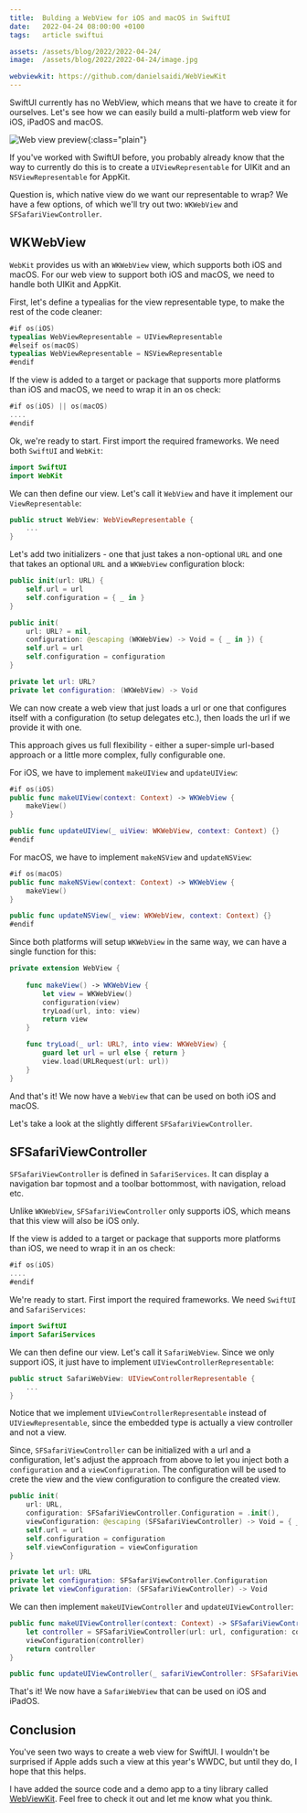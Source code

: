 ```yaml
---
title:  Bulding a WebView for iOS and macOS in SwiftUI
date:   2022-04-24 08:00:00 +0100
tags:   article swiftui

assets: /assets/blog/2022/2022-04-24/
image:  /assets/blog/2022/2022-04-24/image.jpg

webviewkit: https://github.com/danielsaidi/WebViewKit
---
```


SwiftUI currently has no WebView, which means that we have to create it for ourselves. Let's see how we can easily build a multi-platform web view for iOS, iPadOS and macOS.

![Web view preview]({{page.assets}}title.png){:class="plain"}

If you've worked with SwiftUI before, you probably already know that the way to currently do this is to create a `UIViewRepresentable` for UIKit and an `NSViewRepresentable` for AppKit.

Question is, which native view do we want our representable to wrap? We have a few options, of which we'll try out two: `WKWebView` and `SFSafariViewController`.


## WKWebView

`WebKit` provides us with an `WKWebView` view, which supports both iOS and macOS. For our web view to support both iOS and macOS, we need to handle both UIKit and AppKit.

First, let's define a typealias for the view representable type, to make the rest of the code cleaner:

```swift
#if os(iOS)
typealias WebViewRepresentable = UIViewRepresentable
#elseif os(macOS)
typealias WebViewRepresentable = NSViewRepresentable
#endif
```

If the view is added to a target or package that supports more platforms than iOS and macOS, we need to wrap it in an os check:

```swift
#if os(iOS) || os(macOS)
....
#endif
```

Ok, we're ready to start. First import the required frameworks. We need both `SwiftUI` and `WebKit`:

```swift
import SwiftUI
import WebKit
```

We can then define our view. Let's call it `WebView` and have it implement our `ViewRepresentable`:

```swift
public struct WebView: WebViewRepresentable {
    ...
}
```

Let's add two initializers - one that just takes a non-optional `URL` and one that takes an optional `URL` and a `WKWebView` configuration block:

```swift
public init(url: URL) {
    self.url = url
    self.configuration = { _ in }
}

public init(
    url: URL? = nil,
    configuration: @escaping (WKWebView) -> Void = { _ in }) {
    self.url = url
    self.configuration = configuration
}

private let url: URL?
private let configuration: (WKWebView) -> Void
```

We can now create a web view that just loads a url or one that configures itself with a configuration (to setup delegates etc.), then loads the url if we provide it with one.

This approach gives us full flexibility - either a super-simple url-based approach or a little more complex, fully configurable one.

For iOS, we have to implement `makeUIView` and `updateUIView`:

```swift
#if os(iOS)
public func makeUIView(context: Context) -> WKWebView {
    makeView()
}

public func updateUIView(_ uiView: WKWebView, context: Context) {}
#endif
```

For macOS, we have to implement `makeNSView` and `updateNSView`:

```swift
#if os(macOS)
public func makeNSView(context: Context) -> WKWebView {
    makeView()
}

public func updateNSView(_ view: WKWebView, context: Context) {}
#endif
```

Since both platforms will setup `WKWebView` in the same way, we can have a single function for this:

```swift
private extension WebView {
    
    func makeView() -> WKWebView {
        let view = WKWebView()
        configuration(view)
        tryLoad(url, into: view)
        return view
    }

    func tryLoad(_ url: URL?, into view: WKWebView) {
        guard let url = url else { return }
        view.load(URLRequest(url: url))
    }
}
```

And that's it! We now have a `WebView` that can be used on both iOS and macOS.

Let's take a look at the slightly different `SFSafariViewController`.


## SFSafariViewController

`SFSafariViewController` is defined in `SafariServices`. It can display a navigation bar topmost and a toolbar bottommost, with navigation, reload etc.

Unlike `WKWebView`, `SFSafariViewController` only supports iOS, which means that this view will also be iOS only.

If the view is added to a target or package that supports more platforms than iOS, we need to wrap it in an os check:

```swift
#if os(iOS)
....
#endif
```

We're ready to start. First import the required frameworks. We need `SwiftUI` and `SafariServices`:

```swift
import SwiftUI
import SafariServices
```

We can then define our view. Let's call it `SafariWebView`. Since we only support iOS, it just have to implement `UIViewControllerRepresentable`:

```swift
public struct SafariWebView: UIViewControllerRepresentable {
    ...
}
```

Notice that we implement `UIViewControllerRepresentable` instead of `UIViewRepresentable`, since the embedded type is actually a view controller and not a view.

Since, `SFSafariViewController` can be initialized with a url and a configuration, let's adjust the approach from above to let you inject both a `configuration` and a `viewConfiguration`. The configuration will be used to crete the view and the view configuration to configure the created view.

```swift
public init(
    url: URL,
    configuration: SFSafariViewController.Configuration = .init(),
    viewConfiguration: @escaping (SFSafariViewController) -> Void = { _ in }) {
    self.url = url
    self.configuration = configuration
    self.viewConfiguration = viewConfiguration
}

private let url: URL
private let configuration: SFSafariViewController.Configuration
private let viewConfiguration: (SFSafariViewController) -> Void
```

We can then implement `makeUIViewController` and `updateUIViewController`:

```swift
public func makeUIViewController(context: Context) -> SFSafariViewController {
    let controller = SFSafariViewController(url: url, configuration: configuration)
    viewConfiguration(controller)
    return controller
}

public func updateUIViewController(_ safariViewController: SFSafariViewController, context: Context) {}
```

That's it! We now have a `SafariWebView` that can be used on iOS and iPadOS.


## Conclusion

You've seen two ways to create a web view for SwiftUI. I wouldn't be surprised if Apple adds such a view at this year's WWDC, but until they do, I hope that this helps.

I have added the source code and a demo app to a tiny library called [WebViewKit]({{page.webviewkit}}). Feel free to check it out and let me know what you think.